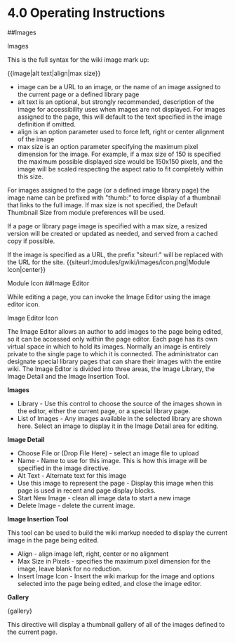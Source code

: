 # 4.0 Operating Instructions


##Images

Images

This is the full syntax for the wiki image mark up:

{{image|alt text|align|max size}}

- image can be a URL to an image, or the name of an image assigned to the current page or a defined library page
- alt text is an optional, but strongly recommended, description of the image for accessibility uses when images are not displayed. For images assigned to the page, this will default to the text specified in the image definition if omitted.
- align is an option parameter used to force left, right or center alignment of the image
- max size is an option parameter specifying the maximum pixel dimension for the image. 
For example, if a max size of 150 is specified the maximum possible displayed size would be 150x150 pixels, and the image will be scaled respecting the aspect ratio to fit completely within this size.

For images assigned to the page (or a defined image library page) the image name can be prefixed with "thumb:" to force display of a thumbnail that links to the full image. If max size is not specified, the Default Thumbnail Size from module preferences will be used.

If a page or library page image is specified with a max size, a resized version will be created or updated as needed, and served from a cached copy if possible.

If the image is specified as a URL, the prefix "siteurl:" will be replaced with the URL for the site.
{{siteurl:/modules/gwiki/images/icon.png|Module Icon|center}}

Module Icon
##Image Editor

While editing a page, you can invoke the Image Editor using the image editor icon.

Image Editor Icon

The Image Editor allows an author to add images to the page being edited, so it can be accessed only within the page editor. Each page has its own virtual space in which to hold its images. Normally an image is entirely private to the single page to which it is connected. The administrator can designate special library pages that can share their images with the entire wiki.
The Image Editor is divided into three areas, the Image Library, the Image Detail and the Image Insertion Tool.

**Images**

- Library - Use this control to choose the source of the images shown in the editor, either the current page, or a special library page.
- List of Images - Any images available in the selected library are shown here. Select an image to display it in the Image Detail area for editing.

**Image Detail**

- Choose File or (Drop File Here) - select an image file to upload
- Name - Name to use for this image. This is how this image will be specified in the image directive.
- Alt Text - Alternate text for this image
- Use this image to represent the page - Display this image when this page is used in recent and page display blocks.
- Start New Image - clean all image data to start a new image
- Delete Image - delete the current image.

**Image Insertion Tool**

This tool can be used to build the wiki markup needed to display the current image in the page being edited.
- Align - align image left, right, center or no alignment
- Max Size in Pixels - specifies the maximum pixel dimension for the image, leave blank for no reduction.
- Insert Image Icon - Insert the wiki markup for the image and options selected into the page being edited, and close the image editor.

**Gallery**

{gallery}

This directive will display a thumbnail gallery of all of the images defined to the current page.